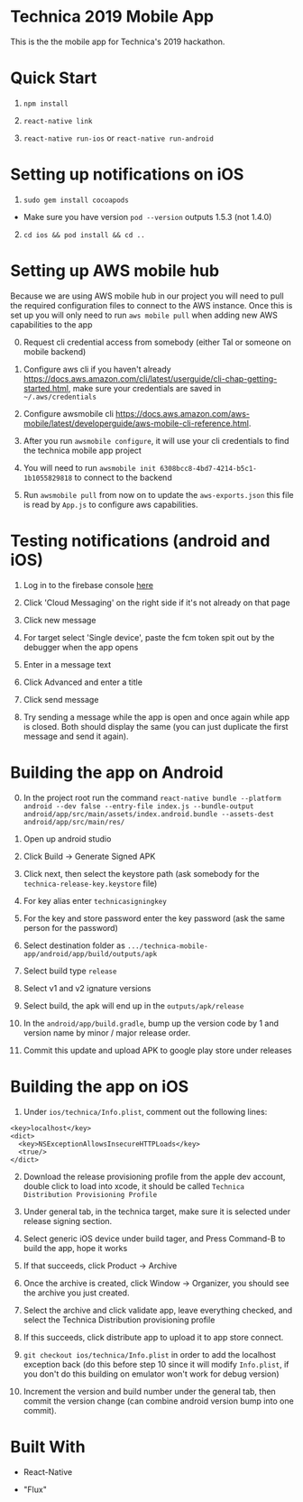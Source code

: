 # Technica 2019 Mobile App

This is the the mobile app for Technica's 2019 hackathon.

# Quick Start

1. `npm install`

2. `react-native link`

3. `react-native run-ios` or `react-native run-android`

# Setting up notifications on iOS

1. `sudo gem install cocoapods`
  * Make sure you have version `pod --version` outputs 1.5.3 (not 1.4.0)

2. `cd ios && pod install && cd ..`

# Setting up AWS mobile hub #

Because we are using AWS mobile hub in our project you will need to pull the required configuration files to connect to the AWS instance. Once this is set up you will only need to run `aws mobile pull` when adding new AWS capabilities to the app

0. Request cli credential access from somebody (either Tal or someone on mobile backend)

1. Configure aws cli if you haven't already https://docs.aws.amazon.com/cli/latest/userguide/cli-chap-getting-started.html, make sure your credentials are saved in `~/.aws/credentials`

2. Configure awsmobile cli https://docs.aws.amazon.com/aws-mobile/latest/developerguide/aws-mobile-cli-reference.html.

3. After you run `awsmobile configure`, it will use your cli credentials to find the technica mobile app project

4. You will need to run `awsmobile init 6308bcc8-4bd7-4214-b5c1-1b1055829818` to connect to the backend

5. Run `awsmobile pull` from now on to update the `aws-exports.json` this file is read by `App.js` to configure aws capabilities.

# Testing notifications (android and iOS) #

1. Log in to the firebase console [here](https://console.firebase.google.com/project/technica-mobile-app/notification)

2. Click 'Cloud Messaging' on the right side if it's not already on that page

3. Click new message

4. For target select 'Single device', paste the fcm token spit out by the debugger when the app opens

5. Enter in a message text

6. Click Advanced and enter a title

7. Click send message

8. Try sending a message while the app is open and once again while app is closed. Both should display the same (you can just duplicate the first message and send it again).

# Building the app on Android

0. In the project root run the command `react-native bundle --platform android --dev false --entry-file index.js --bundle-output android/app/src/main/assets/index.android.bundle --assets-dest android/app/src/main/res/`

1. Open up android studio

2. Click Build -> Generate Signed APK

3. Click next, then select the keystore path (ask somebody for the `technica-release-key.keystore` file)

4. For key alias enter `technicasigningkey`

5. For the key and store password enter the key password (ask the same person for the password)

6. Select destination folder as `.../technica-mobile-app/android/app/build/outputs/apk`

7. Select build type `release`

8. Select v1 and v2 ignature versions

9. Select build, the apk will end up in the `outputs/apk/release`

10. In the `android/app/build.gradle`, bump up the version code by 1 and version name by minor / major release order.

11. Commit this update and upload APK to google play store under releases

# Building the app on iOS

1. Under `ios/technica/Info.plist`, comment out the following lines:

```
<key>localhost</key>
<dict>
  <key>NSExceptionAllowsInsecureHTTPLoads</key>
  <true/>
</dict>
```

2. Download the release provisioning profile from the apple dev account, double click to load into xcode, it should be called `Technica Distribution Provisioning Profile`

3. Under general tab, in the technica target, make sure it is selected under release signing section.

4. Select generic iOS device under build tager, and Press Command-B to build the app, hope it works

5. If that succeeds, click Product -> Archive

6. Once the archive is created, click Window -> Organizer, you should see the archive you just created.

7. Select the archive and click validate app, leave everything checked, and select the Technica Distribution provisioning profile

8. If this succeeds, click distribute app to upload it to app store connect.

9. `git checkout ios/technica/Info.plist` in order to add the localhost exception back (do this before step 10 since it will modify `Info.plist`, if you don't do this building on emulator won't work for debug version)

10. Increment the version and build number under the general tab, then commit the version change (can combine android version bump into one commit).


# Built With

- React-Native

- "Flux"

